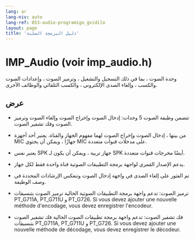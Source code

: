 ```yaml
---
lang: ar
lang-niv: auto
lang-ref: 053-audio-programigo_gvidilo
layout: page
title: 'دليل البرمجة الصلبة'
---
```


# IMP_Audio (voir imp_audio.h)

وحدة الصوت ، بما في ذلك التسجيل والتشغيل ، وترميز الصوت ، وإعدادات الصوت والكسب ، وإلغاء الصدى الإلكتروني ، والكسب التلقائي والوظائف الأخرى.

## عرض
* تتضمن وظيفة الصوت 5 وحدات: إدخال الصوت وإخراج الصوت وإلغاء الصوت وترميز الصوت وفك تشفير الصوت.


 * من بينها ، إدخال الصوت وإخراج الصوت لهما مفهوم الجهاز والقناة. يعتبر أحد أجهزة MIC جهازًا ، ويمكن أن يحتوي MIC على مدخلات قنوات متعددة.


 * يعتبر نفس SPK جهاز تربية ، ويمكن أن يكون لـ SPK أيضًا مخرجات قنوات متعددة.


 * يدعم الإصدار القمري لواجهة برمجة التطبيقات الصوتية قناة واحدة فقط لكل جهاز.


 * تم العثور على إلغاء الصدى في واجهة إدخال الصوت وتنعكس الإرشادات المحددة في وصف الوظيفة.


 * ترميز الصوت: تدعم واجهة برمجة التطبيقات الصوتية الحالية ترميز الصوت بتنسيقات PT_G711A, PT_G711U و PT_G726. Si vous devez ajouter une nouvelle méthode d'encodage, vous devez enregistrer l'encodeur.
   

   

 * فك تشفير الصوت: تدعم واجهة برمجة تطبيقات الصوت الحالية فك تشفير الصوت بتنسيقات PT_G711A, PT_G711U و PT_G726. Si vous devez ajouter une nouvelle méthode de décodage, vous devez enregistrer le décodeur.
   

   

